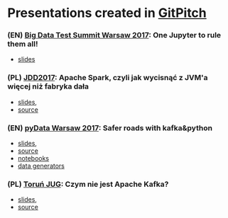 # Presentations created in  [GitPitch](https://gitpitch.com/) 

### (EN) [Big Data Test Summit Warsaw 2017](http://bigdatatechwarsaw.eu/): One Jupyter to rule them all!

- [slides](https://github.com/szczeles/public-speaking/raw/master/pre-gitpich/One%20Jupyter%20to%20rule%20them%20all.pdf)

### (PL) [JDD2017](https://jdd.org.pl/): Apache Spark, czyli jak wycisnąć z JVM'a więcej niż fabryka dała

- [slides](https://gitpitch.com/szczeles/public-speaking/jdd2017), 
- [source](https://github.com/szczeles/public-speaking/tree/jdd2017)

### (EN) [pyData Warsaw 2017](https://pydata.org/warsaw2017/): Safer roads with kafka&python

- [slides](https://gitpitch.com/szczeles/public-speaking/pydata2017), 
- [source](https://github.com/szczeles/public-speaking/tree/pydata2017)
- [notebooks](https://github.com/szczeles/public-speaking/tree/pydata2017/notebooks)
- [data generators](https://github.com/szczeles/public-speaking/tree/pydata2017/generator)

### (PL) [Toruń JUG](https://www.meetup.com/Torun-JUG/): Czym nie jest Apache Kafka?

- [slides](https://gitpitch.com/szczeles/public-speaking/torunjug2017), 
- [source](https://github.com/szczeles/public-speaking/tree/torunjug2017)
